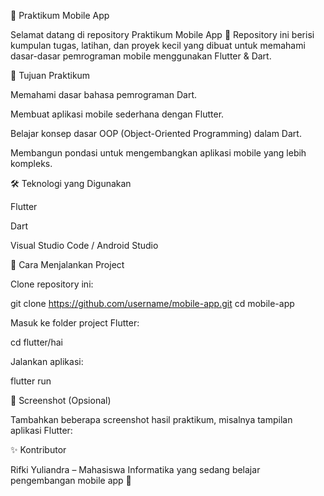 📱 Praktikum Mobile App

Selamat datang di repository Praktikum Mobile App 🚀
Repository ini berisi kumpulan tugas, latihan, dan proyek kecil yang dibuat untuk memahami dasar-dasar pemrograman mobile menggunakan Flutter & Dart.

🎯 Tujuan Praktikum

Memahami dasar bahasa pemrograman Dart.

Membuat aplikasi mobile sederhana dengan Flutter.

Belajar konsep dasar OOP (Object-Oriented Programming) dalam Dart.

Membangun pondasi untuk mengembangkan aplikasi mobile yang lebih kompleks.

🛠️ Teknologi yang Digunakan

Flutter

Dart

Visual Studio Code / Android Studio

🚀 Cara Menjalankan Project

Clone repository ini:

git clone https://github.com/username/mobile-app.git
cd mobile-app


Masuk ke folder project Flutter:

cd flutter/hai


Jalankan aplikasi:

flutter run

📸 Screenshot (Opsional)

Tambahkan beberapa screenshot hasil praktikum, misalnya tampilan aplikasi Flutter:

✨ Kontributor

Rifki Yuliandra – Mahasiswa Informatika yang sedang belajar pengembangan mobile app 📱
